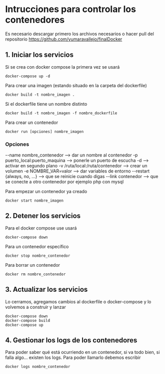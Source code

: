 # Intrucciones para controlar los contenedores

Es necesario descargar primero los archivos necesarios o hacer pull del repositorio https://github.com/yumaravallejo/finalDocker

## 1. Iniciar los servicios
Si se crea con docker compose la primera vez se usará 
```
docker-compose up -d
```
Para crear una imagen (estando situado en la carpeta del dockerfile)
```
docker build -t nombre_imagen . 
```
Si el dockerfile tiene un nombre distinto
```
docker build -t nombre_imagen -f nombre_dockerfile 
```
Para crear un contenedor
```
docker run [opciones] nombre_imagen 
```

### Opciones
--name nombre_contenedor --> dar un nombre al contenedor
-p puerto_local:puerto_maquina --> ponerle un puerto de escucha
-d --> activar en segundo plano
-v /ruta/local:/ruta/contenedor --> crear un volumen
-e NOMBRE_VAR=valor --> dar variables de entorno
--restart {always, no, ...} --> que se reinicie cuando digas
--link contenedor --> que se conecte a otro contenedor por ejemplo php con mysql

Para empezar un contenedor ya creado
```
docker start nombre_imagen 
```

## 2. Detener los servicios
Para el docker compose use usará
```
docker-compose down
```
Para un contenedor específico
```
docker stop nombre_contenedor
```
Para borrar un contenedor
```
docker rm nombre_contenedor
```

## 3. Actualizar los servicios
Lo cerramos, agregamos cambios al dockerfile o docker-compose y lo volvemos a construir y lanzar
```
docker-compose down
docker-compose build
docker-compose up
```

## 4. Gestionar los logs de los contenedores
Para poder saber qué está ocurriendo en un contenedor, si va todo bien, si falla algo... existen los logs. Para poder llamarlo debemos escribir
```
docker logs nombre_contenedor
```
